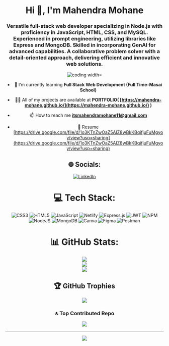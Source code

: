 <div align="center">
 <h1 align="center">Hi 👋, I'm Mahendra Mohane</h1>
 <h3 align="center">Versatile full-stack web developer specializing in Node.js
with proficiency in JavaScript, HTML, CSS, and MySQL.
Experienced in prompt engineering, utilizing libraries like
Express and MongoDB. Skilled in incorporating GenAI for
advanced capabilities. A collaborative problem solver with
a detail-oriented approach, delivering efficient and
innovative web solutions.
</h3>
 <img align ="center" alt="coding width="200" src="https://user-images.githubusercontent.com/55389276/140866485-8fb1c876-9a8f-4d6a-98dc-08c4981eaf70.gif">
  
  
- 🌱 I’m currently learning **Full Stack Web Development (Full Time-Masai School)**

- 👨‍💻 All of my projects are available at **PORTFOLIO( [https://mahendra-mohane.github.io/](https://mahendra-mohane.github.io/) )**

- 📫 How to reach me **itsmahendramohane11@gmail.com**

- 📄 Resume [https://drive.google.com/file/d/1o3KTnZwOaZ5AlZ8wBkKBqifjuFuMgyoy/view?usp=sharing](https://drive.google.com/file/d/1o3KTnZwOaZ5AlZ8wBkKBqifjuFuMgyoy/view?usp=sharing)

## 🌐 Socials:
[![LinkedIn](https://img.shields.io/badge/LinkedIn-%230077B5.svg?logo=linkedin&logoColor=white)](https://www.linkedin.com/in/mahendra-mohane/)  

# 💻 Tech Stack:
![CSS3](https://img.shields.io/badge/css3-%231572B6.svg?style=for-the-badge&logo=css3&logoColor=white) ![HTML5](https://img.shields.io/badge/html5-%23E34F26.svg?style=for-the-badge&logo=html5&logoColor=white) ![JavaScript](https://img.shields.io/badge/javascript-%23323330.svg?style=for-the-badge&logo=javascript&logoColor=%23F7DF1E) ![Netlify](https://img.shields.io/badge/netlify-%23000000.svg?style=for-the-badge&logo=netlify&logoColor=#00C7B7) ![Express.js](https://img.shields.io/badge/express.js-%23404d59.svg?style=for-the-badge&logo=express&logoColor=%2361DAFB) ![JWT](https://img.shields.io/badge/JWT-black?style=for-the-badge&logo=JSON%20web%20tokens) ![NPM](https://img.shields.io/badge/NPM-%23000000.svg?style=for-the-badge&logo=npm&logoColor=white) ![NodeJS](https://img.shields.io/badge/node.js-6DA55F?style=for-the-badge&logo=node.js&logoColor=white) ![MongoDB](https://img.shields.io/badge/MongoDB-%234ea94b.svg?style=for-the-badge&logo=mongodb&logoColor=white) ![Canva](https://img.shields.io/badge/Canva-%2300C4CC.svg?style=for-the-badge&logo=Canva&logoColor=white) 	![Figma](https://img.shields.io/badge/figma-%23F24E1E.svg?style=for-the-badge&logo=figma&logoColor=white) ![Postman](https://img.shields.io/badge/Postman-FF6C37?style=for-the-badge&logo=postman&logoColor=white)
# 📊 GitHub Stats:
![](https://github-readme-stats.vercel.app/api?username=Mahendra-mohane&theme=radical&hide_border=false&include_all_commits=false&count_private=false)<br/>
![](https://github-readme-streak-stats.herokuapp.com/?user=Mahendra-mohane&theme=radical&hide_border=false)<br/>
![](https://github-readme-stats.vercel.app/api/top-langs/?username=Mahendra-mohane&theme=radical&hide_border=false&include_all_commits=false&count_private=false&layout=compact)

## 🏆 GitHub Trophies
![](https://github-profile-trophy.vercel.app/?username=Mahendra-mohane&theme=radical&no-frame=false&no-bg=true&margin-w=4)

### 🔝 Top Contributed Repo
![](https://github-contributor-stats.vercel.app/api?username=Mahendra-mohane&limit=5&theme=radical&combine_all_yearly_contributions=true)

---
[![](https://visitcount.itsvg.in/api?id=Mahendra-mohane&icon=0&color=4)](https://visitcount.itsvg.in)

<!-- Proudly created with GPRM ( https://gprm.itsvg.in ) -->




</div>
